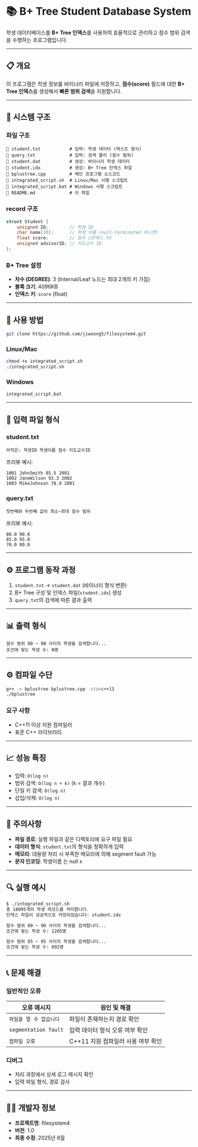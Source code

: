# 📚 B+ Tree Student Database System

학생 데이터베이스를 **B+ Tree 인덱스**를 사용하여 효율적으로 관리하고 점수 범위 검색을 수행하는 프로그램입니다.

---

## 📋 개요

이 프로그램은 학생 정보를 바이너리 파일에 저장하고, **점수(score)** 필드에 대한 **B+ Tree 인덱스**를 생성해서 **빠른 범위 검색**을 지원합니다.

---

## 🏧 시스템 구조

### 파일 구조

```
🔹 student.txt           # 입력: 학생 데이터 (텍스트 형식)
🔹 query.txt             # 입력: 검색 쿨리 (점수 범위)
🔹 student.dat           # 생성: 바이너리 학생 데이터
🔹 student.idx           # 생성: B+ Tree 인덱스 파일
🔹 bplustree.cpp         # 메인 프로그램 소스코드
🔹 integrated_script.sh  # Linux/Mac 시행 스크립트
🔹 integrated_script.bat # Windows 시행 스크립트
🔹 README.md             # 이 파일
```

### record 구조

```cpp
struct Student {
    unsigned ID;        // 학생 ID
    char name[20];      // 학생 이름 (null-terminated 아니면)
    float score;        // 점수 (인덱스 키)
    unsigned advisorID; // 지도교수 ID
};
```

### B+ Tree 설정

* **차수 (DEGREE)**: 3 (Internal/Leaf 노드는 최대 2개의 키 가짐)
* **블록 크기**: 4096KB
* **인덱스 키**: `score` (float)

---

## 🚀 사용 방법

```bash
git clone https://github.com/jiwoong5/filesystem4.git
```

### Linux/Mac

```bash
chmod +x integrated_script.sh
./integrated_script.sh
```

### Windows

```cmd
integrated_script.bat
```

---

## 📝 입력 파일 형식

### student.txt

```
아직은: 학생ID 학생이름 점수 지도교수ID
```

프리뷰 예시:

```
1001 JohnSmith 85.5 2001
1002 JaneWilson 92.3 2002
1003 MikeJohnson 78.9 2001
```

### query.txt

```
첫번째와 두번째 값이 최소~최대 점수 범위 
```

프리뷰 예시:

```
80.0 90.0
85.0 95.0
70.0 80.0
```

---

## ⚙️ 프로그램 동작 과정

1. `student.txt` → `student.dat` (바이너리 형식 변환)
2. B+ Tree 구성 및 인덱스 파일(`student.idx`) 생성
3. `query.txt`의 검색에 따른 결과 출력

---

## 📊 출력 형식

```
점수 범위 80 ~ 90 사이의 학생을 검색합니다...
조건에 맞는 학생 수: N명
```

---

## ⚙️ 컴파일 수단

```bash
g++ -o bplustree bplustree.cpp -std=c++11
./bplustree
```

### 요구 사항

* C++11 이상 지원 컴파일러
* 표준 C++ 라이브러리

---

## 📈 성능 특징

* 입력: `O(log n)`
* 범위 검색: `O(log n + k)` (k = 결과 개수)
* 단일 키 검색: `O(log n)`
* 삽입/삭제: `O(log n)`

---

## 🤞 주의사항

* **파일 경로**: 실행 파일과 같은 디렉토리에 요구 파일 필요
* **데이터 형식**: `student.txt`의 형식을 정확하게 입력
* **메모리**: 대용량 처리 시 부족한 메모리에 의해 segment fault 가능
* **문자 인코딩**: 학생이름 는 null x

---

## 🔍 실행 예시

```bash
$ ./integrated_script.sh
총 18095개의 학생 레코드를 처리합니다.
인덱스 파일이 성공적으로 저장되었습니다: student.idx

점수 범위 80 ~ 90 사이의 학생을 검색합니다...
조건에 맞는 학생 수: 1205명

점수 범위 85 ~ 95 사이의 학생을 검색합니다...
조건에 맞는 학생 수: 892명
```

---

## 📞 문제 해결

### 일반적인 오류

| 오류 메시지         | 원인 및 해결                |
| -------------- | ---------------------- |
| `파일을 열 수 없습니다` | 파일이 존재하는지 경로 확인        |
| `segmentation fault`   | 입력 데이터 형식 오류 여부 확인     |
| `컴파일 오류`       | C++11 지원 컴파일러 사용 여부 확인 |

### 디버그

* 처리 과정에서 상세 로그 메시지 확인
* 입력 파일 형식, 경로 검사

---

## 🧑‍💻 개발자 정보

* **프로젝트명**: filesystem4
* **버전**: 1.0
* **최종 수정**: 2025년 6월
